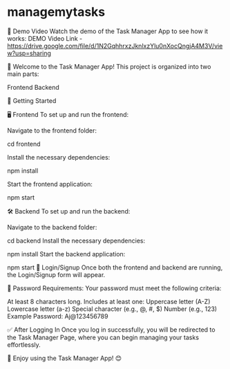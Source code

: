 ﻿# managemytasks
🎥 Demo Video
Watch the demo of the Task Manager App to see how it works: DEMO Video Link - https://drive.google.com/file/d/1N2GqhhrxzJknlxzYlu0nXocQngjA4M3V/view?usp=sharing

🌟 Welcome to the Task Manager App!
This project is organized into two main parts:

Frontend
Backend

🚀 Getting Started

🖥️ Frontend
To set up and run the frontend:

Navigate to the frontend folder:

cd frontend

Install the necessary dependencies:

npm install

Start the frontend application:

npm start


🛠️ Backend
To set up and run the backend:

Navigate to the backend folder:

cd backend
Install the necessary dependencies:

npm install
Start the backend application:

npm start
🔐 Login/Signup
Once both the frontend and backend are running, the Login/Signup form will appear.

📜 Password Requirements:
Your password must meet the following criteria:

At least 8 characters long.
Includes at least one:
Uppercase letter (A-Z)
Lowercase letter (a-z)
Special character (e.g., @, #, $)
Number (e.g., 123)
Example Password:
Aj@123456789

✅ After Logging In
Once you log in successfully, you will be redirected to the Task Manager Page, where you can begin managing your tasks effortlessly.

🎉 Enjoy using the Task Manager App! 😊




